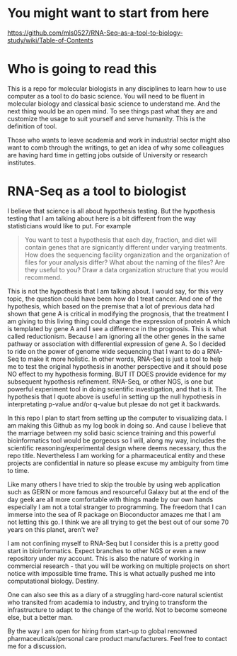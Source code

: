 # You might want to start from here

https://github.com/mls0527/RNA-Seq-as-a-tool-to-biology-study/wiki/Table-of-Contents

# Who is going to read this

This is a repo for molecular biologists in any disciplines to learn how to use computer as a tool to do basic science. You will need to be fluent in molecular biology and classical basic science to understand me. And the next thing would be an open mind. To see things past what they are and customize the usage to suit yourself and serve humanity. This is the definition of tool.

Those who wants to leave academia and work in industrial sector might also want to comb through the writings, to get an idea of why some colleagues are having hard time in getting jobs outside of University or research institutes.  

# RNA-Seq as a tool to biologist

I believe that science is all about hypothesis testing. But the hypothesis testing that I am talking about here is a bit different from the way statisticians would like to put. For example 

>You want to test a hypothesis that each day, fraction, and diet will contain genes that are signicantly different under varying treatments. How does the sequencing facility organization and the organization of files for your analysis differ? What about the naming of the files? Are they useful to you? Draw a data organization structure that you would recommend.

This is not the hypothesis that I am talking about. I would say, for this very topic, the question could have been how do I treat cancer. And one of the hypothesis, which based on the premise that a lot of previous data had shown that gene A is critical in modifying the prognosis, that the treatment I am giving to this living thing could change the expression of protein A which is templated by gene A and I see a difference in the prognosis. This is what called reductionism. Because I am ignoring all the other genes in the same pathway or association with differential expression of gene A. So I decided to ride on the power of genome wide sequencing that I want to do a RNA-Seq to make it more holistic. In other words, RNA-Seq is just a tool to help me to test the original hypothesis in another perspective and it should pose NO effect to my hypothesis forming. BUT IT DOES provide evidence for my subsequent hypothesis refinement. RNA-Seq, or other NGS, is one but powerful experiment tool in doing scientific investigation, and that is it. The hypothesis that I quote above is useful in setting up the null hypothesis in interpretating p-value and/or q-value but plesae do not get it backwards.

In this repo I plan to start from setting up the computer to visualizing data. I am making this Github as my log book in doing so. And cause I believe that the marriage between my solid basic science training and this powerful bioinformatics tool would be gorgeous so I will, along my way, includes the scientific reasoning/experimental design where deems necessary, thus the repo title. Nevertheless I am working for a pharmaceutical entity and these projects are confidential in nature so please excuse my ambiguity from time to time.

Like many others I have tried to skip the trouble by using web application such as GERIN or more famous and resourceful Galaxy but at the end of the day geek are all more comfortable with things made by our own hands especially I am not a total stranger to programming. The freedom that I can immerse into the sea of R package on Bioconductor amazes me that I am not letting this go. I think we are all trying to get the best out of our some 70 years on this planet, aren't we?

I am not confining myself to RNA-Seq but I consider this is a pretty good start in bioinformatics. Expect branches to other NGS or even a new repository under my account. This is also the nature of working in commercial research - that you will be working on multiple projects on short notice with impossible time frame. This is what actually pushed me into computational biology. Destiny. 

One can also see this as a diary of a struggling hard-core natural scientist who transited from academia to industry, and trying to transform the infrastructure to adapt to the change of the world. Not to become someone else, but a better man. 

By the way I am open for hiring from start-up to global renowned pharmaceuticals/personal care product manufacturers. Feel free to contact me for a discussion. 

